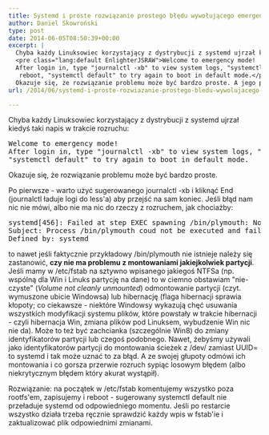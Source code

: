 ```yaml
---
title: Systemd i proste rozwiązanie prostego błędu wywołującego emergency mode
author: Daniel Skowroński
type: post
date: 2014-06-05T08:50:39+00:00
excerpt: |
  Chyba każdy Linuksowiec korzystający z dystrybucji z systemd ujrzał kiedyś taki napis w trakcie rozruchu:
  <pre class="lang:default EnlighterJSRAW">Welcome to emergency mode! 
  After login in, type "journalctl -xb" to view system logs, "systemctl reboot" to
   reboot, "systemctl default" to try again to boot in default mode.</pre>
  Okazuje się, że rozwiązanie problemu może być bardzo proste. A jego przyczyną jest zwykle Windows, który psuje swoje dyski tak, że Linuks nie chce ich montować.
url: /2014/06/systemd-i-proste-rozwiazanie-prostego-bledu-wywolujacego-emergency-mode/

---
```

Chyba każdy Linuksowiec korzystający z dystrybucji z systemd ujrzał kiedyś taki napis w trakcie rozruchu:

<pre class="lang:default EnlighterJSRAW">Welcome to emergency mode! 
After login in, type "journalctl -xb" to view system logs, "systemctl reboot" to reboot, 
"systemctl default" to try again to boot in default mode.</pre>

Okazuje się, że rozwiązanie problemu może być bardzo proste.

Po pierwsze - warto użyć sugerowanego <span class="lang:default EnlighterJSRAW  crayon-inline">journalctl -xb</span> i kliknąć End (journalctl ładuje logi do less'a) aby przejść na sam koniec. Jeśli błąd nam nic nie mówi, albo nie ma nic do rzeczy z rozruchem, jak chociażby:

<pre class="lang:default EnlighterJSRAW">systemd[456]: Failed at step EXEC spawning /bin/plymouth: No such file or directory
Subject: Process /bin/plymouth coud not be executed and failed
Defined by: systemd</pre>

to nawet jeśli faktycznie przykładowy /bin/plymouth nie istnieje należy się zastanowić, **czy nie ma problemu z montowaniami jakiejkolwiek partycji**. Jeśli mamy w <span class="lang:default EnlighterJSRAW  crayon-inline ">/etc/fstab</span> na sztywno wpisanego jakiegoś NTFSa (np. wspólną dla Win i Linuks partycję na dane) to w ciemno obstawiam "nie-czyste" (_Volume not cleanly unmounted_) odmontowanie partycji (czyt. wymuszone ubicie Windowsa) lub hibernację (flaga hibernacji sprawia kłopoty; co ciekawsze - niektóre Windowsy wykazują chęć usuwania wszystkich modyfikacji systemu plików, które powstały w trakcie hibernacji - czyli hibernacja Win, zmiana plików pod Linuksem, wybudzenie Win nic nie da). Może to też być zachcianka (szczególnie Win8) do zmiany identyfikatorów partycji lub czegoś podobnego. Nawet, żebyśmy używali jako identyfikatorów partycji do montowania ścieżek z /dev/ zamiast UUID= to systemd i tak może uznać to za błąd. A ze swojej głupoty odmówi ich montowania i co gorsza przerwie rozruch sypiąc losowym błędem (albo niekrytycznym błędem który akurat wystąpił).

Rozwiązanie: na początek w <span class="lang:default EnlighterJSRAW  crayon-inline ">/etc/fstab</span> komentujemy wszystko poza rootfs'em, zapisujemy i <span class="lang:default EnlighterJSRAW  crayon-inline">reboot</span> - sugerowany <span class="lang:default EnlighterJSRAW  crayon-inline">systemctl default</span> nie przeładuje systemd od odpowiedniego momentu. Jeśli po restarcie wszystko działa trzeba ręcznie sprawdzić każdy wpis w fstab'ie i zaktualizować plik odpowiednimi zmianami.